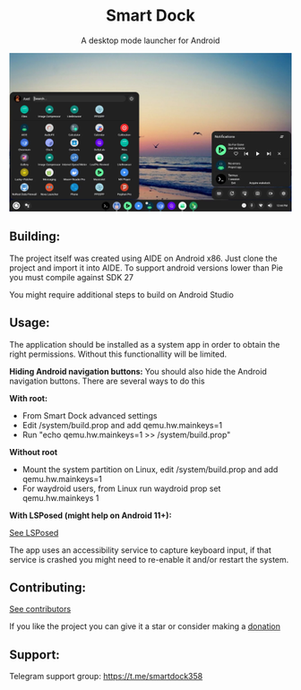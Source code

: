 <div align="center">
  <h1>Smart Dock</h1>
  A desktop mode launcher for Android
</div>

![Screenshot](screenshot.webp)

## Building:
The project itself was created using AIDE on Android x86. Just clone the project and import it into AIDE. 
To support android versions lower than Pie you must compile against SDK 27

You might require additional steps to build on Android Studio

## Usage:
The application should be installed as a system app in order to obtain the right permissions.
Without this functionallity will be limited.

**Hiding Android navigation buttons:**
You should also hide the Android navigation buttons. There are several ways to do this

**With root:**
- From Smart Dock advanced settings
- Edit /system/build.prop and add qemu.hw.mainkeys=1
- Run "echo qemu.hw.mainkeys=1 >> /system/build.prop"

**Without root**
- Mount the system partition on Linux, edit /system/build.prop and add qemu.hw.mainkeys=1  
- For waydroid users, from Linux run waydroid prop set qemu.hw.mainkeys 1

**With LSPosed (might help on Android 11+):**

[See LSPosed](LSPosed.md)

The app uses an accessibility service to capture keyboard input, if that service is crashed you might need to re-enable it and/or restart the system.

## Contributing:

[See contributors](Contributors.md)

If you like the project you can give it a star or consider making a [donation](https://paypal.me/KSMaan7)

## Support:

Telegram support group: https://t.me/smartdock358
